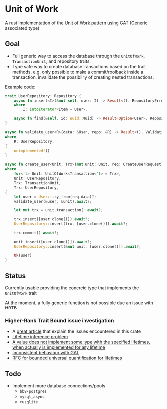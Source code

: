 # Unit of Work

A rust implementation of the [Unit of Work pattern](https://martinfowler.com/eaaCatalog/unitOfWork.html) using GAT (Generic associated type)

## Goal

- Full generic way to access the database through the `UnitOfWork`, `TransactionUnit`, and repository traits.
- Type safe way to create database transactions based on the trait methods, e.g. only possible to make a commit/roolback inside a transaction, invalidate the possibility of creating nested transactions.

Example code:

```rust
trait UserRepository: Repository {
	async fn insert<I>(&mut self, user: I) -> Result<(), RepositoryError>
	where
		I: IntoIterator<Item = User>;

	async fn find(&self, id: uuid::Uuid) -> Result<Option<User>, RepositoryError>;
}

async fn validate_user<R>(data: &User, repo: &R) -> Result<(), ValidationError>
where
	R: UserRepository,
{
	unimplemented!()
}

async fn create_user<Unit, Trx>(mut unit: Unit, req: CreateUserRequest) -> Result<User, Error>
where
	for<'t> Unit: UnitOfWork<Transaction<'t> = Trx>,
	Unit: UserRepository,
	Trx: TransactionUnit,
	Trx: UserRepository,
{
	let user = User::try_from(req.data)?;
	validate_user(&user, &unit).await?;

	let mut trx = unit.transaction().await?;

	trx.insert([user.clone()]).await?;
	UserRepository::insert(trx, [user.clone()]).await?;

	trx.commit().await?;

	unit.insert([user.clone()]).await?;
	UserRepository::insert(&mut unit, [user.clone()]).await?;

	Ok(user)
}
```

## Status

Currently usable providing the concrete type that implements the `UnitOfWork` trait

At the moment, a fully generic function is not possible due an issue with HRTB

### Higher-Rank Trait Bound issue investigation

- A [great article](https://lucumr.pocoo.org/2022/9/11/abstracting-over-ownership/) that explain the issues encountered in this crate
- [Lifetime inference problem](https://users.rust-lang.org/t/hrtb-on-multiple-generics/34255)
- [A value does not implement some type with the specified lifetimes, when actually is implemented for any lifetime](https://github.com/rust-lang/rust/issues/70263)
- [Inconsistent behaviour with GAT](https://github.com/rust-lang/rust/issues/99548)
- [RFC for bounded universal quantification for lifetimes](https://github.com/rust-lang/rfcs/pull/3261)

## Todo

- Implement more database connections/pools
  - `bb8-postgres`
  - `mysql_async`
  - `rusqlite`
